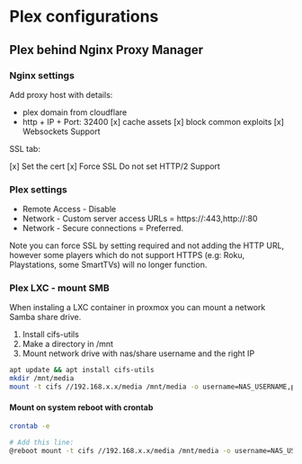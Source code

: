 # Plex configurations

## Plex behind Nginx Proxy Manager

### Nginx settings

Add proxy host with details:

- plex domain from cloudflare
- http + IP + Port: 32400
[x] cache assets
[x] block common exploits
[x] Websockets Support

SSL tab:

[x] Set the cert
[x] Force SSL
Do not set HTTP/2 Support

### Plex settings

- Remote Access - Disable
- Network - Custom server access URLs = https://<your-domain>:443,http://<your-domain>:80
- Network - Secure connections = Preferred.

Note you can force SSL by setting required and not adding the HTTP URL, however some players which do not support HTTPS (e.g: Roku, Playstations, some SmartTVs) will no longer function.


### Plex LXC - mount SMB

When instaling a LXC container in proxmox you can mount a network Samba share drive.

1. Install cifs-utils
2. Make a directory in /mnt
2. Mount network drive with nas/share username and the right IP

```bash
apt update && apt install cifs-utils
mkdir /mnt/media
mount -t cifs //192.168.x.x/media /mnt/media -o username=NAS_USERNAME,password=NAS_PASSWORD

```

#### Mount on system reboot with crontab

```bash
crontab -e

# Add this line:
@reboot mount -t cifs //192.168.x.x/media /mnt/media -o username=NAS_USERNAME,password=NAS_PASSWORD

```

